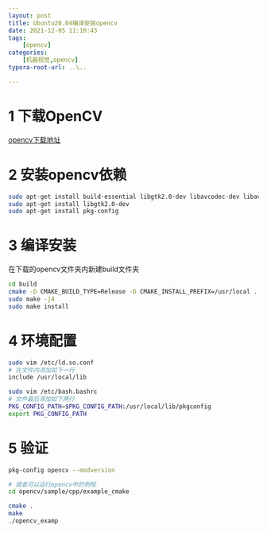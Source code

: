 ```yaml
---
layout: post
title: Ubuntu20.04编译安装opencv
date: 2021-12-05 11:10:43
tags: 
    [opencv] 
categories: 
    [机器视觉,opencv]
typora-root-url: ..\..

---
```



# 1 下载OpenCV

[opencv下载地址](https://opencv.org/releases/)

# 2 安装opencv依赖

```bash
sudo apt-get install build-essential libgtk2.0-dev libavcodec-dev libavformat-dev libjpeg-dev libswscale-dev libtiff5-dev
sudo apt-get install libgtk2.0-dev
sudo apt-get install pkg-config
```


# 3 编译安装

在下载的opencv文件夹内新建build文件夹

```bash
cd build
cmake -D CMAKE_BUILD_TYPE=Release -D CMAKE_INSTALL_PREFIX=/usr/local ..
sudo make -j4
sudo make install	
```


# 4 环境配置

```bash
sudo vim /etc/ld.so.conf
# 在文件内添加如下一行
include /usr/local/lib

sudo vim /etc/bash.bashrc 
# 文件最后添加如下两行
PKG_CONFIG_PATH=$PKG_CONFIG_PATH:/usr/local/lib/pkgconfig
export PKG_CONFIG_PATH
```


# 5 验证

```bash
pkg-config opencv --modversion

# 或者可以运行opencv中的例程
cd opencv/sample/cpp/example_cmake

cmake .
make 
./opencv_examp
```


